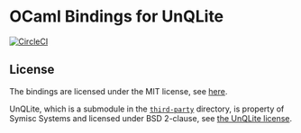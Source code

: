 # OCaml Bindings for UnQLite

[![CircleCI](https://circleci.com/gh/burgerdev/ocaml-unqlite/tree/master.svg?style=shield)](https://circleci.com/gh/burgerdev/ocaml-unqlite/tree/master)

## License

The bindings are licensed under the MIT license, see [here](LICENSE).

UnQLite, which is a submodule in the [`third-party`](third-party) directory, is
property of Symisc Systems and licensed under BSD 2-clause, see
[the UnQLite license](UNQLITE_LICENSE).
